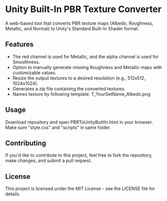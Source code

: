 # Unity Built-In PBR Texture Converter

A web-based tool that converts PBR texture maps (Albedo, Roughness, Metallic, and Normal) to Unity's Standard Built-In Shader format.

## Features

- The red channel is used for Metallic, and the alpha channel is used for Smoothness.
- Option to manually generate missing Roughness and Metallic maps with customizable values.
- Resize the output textures to a desired resolution (e.g., 512x512, 1024x1024).
- Generates a zip file containing the converted textures.
- Names texture by following template: T_YourSetName_Albedo.png

## Usage
  Download repository and open PBRToUnityBuiltIn.html in your browser. Make sure "style.css" and "scripts" in same folder.

## Contributing
  If you'd like to contribute to this project, feel free to fork the repository, make changes, and submit a pull request.

## License
  This project is licensed under the MIT License - see the LICENSE file for details.
